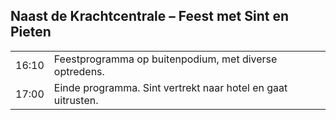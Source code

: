 ## Naast de Krachtcentrale – Feest met Sint en Pieten

|       |                                                             |
|-------|-------------------------------------------------------------|
| 16:10 | Feestprogramma op buitenpodium, met diverse optredens.      |
| 17:00 | Einde programma. Sint vertrekt naar hotel en gaat uitrusten.|
